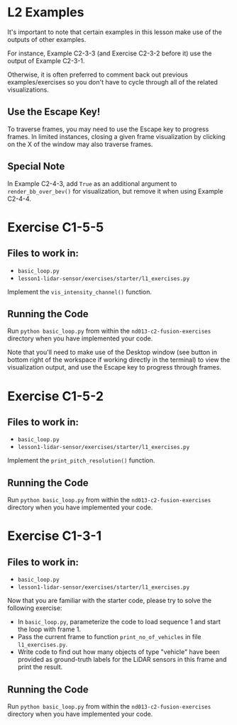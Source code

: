 # L2 Examples

It's important to note that certain examples in this lesson make use of the outputs of other examples.

For instance, Example C2-3-3 (and Exercise C2-3-2 before it) use the output of Example C2-3-1.

Otherwise, it is often preferred to comment back out previous examples/exercises so you don't have to cycle through all of the related visualizations.

## Use the Escape Key!

To traverse frames, you may need to use the Escape key to progress frames. In limited instances, closing a given frame visualization by clicking on the X of the window may also traverse frames.

## Special Note

In Example C2-4-3, add `True` as an additional argument to `render_bb_over_bev()` for visualization, but remove it when using Example C2-4-4.


# Exercise C1-5-5

## Files to work in:
- `basic_loop.py` 
- `lesson1-lidar-sensor/exercises/starter/l1_exercises.py`

Implement the `vis_intensity_channel()` function.

## Running the Code

Run `python basic_loop.py` from within the `nd013-c2-fusion-exercises` directory when you have implemented your code.

Note that you'll need to make use of the Desktop window (see button in bottom right of the workspace if working directly in the terminal) to view the visualization output, and use the Escape key to progress through frames.


# Exercise C1-5-2

## Files to work in:
- `basic_loop.py` 
- `lesson1-lidar-sensor/exercises/starter/l1_exercises.py`

Implement the `print_pitch_resolution()` function.

## Running the Code

Run `python basic_loop.py` from within the `nd013-c2-fusion-exercises` directory when you have implemented your code.


# Exercise C1-3-1

## Files to work in: 
- `basic_loop.py` 
- `lesson1-lidar-sensor/exercises/starter/l1_exercises.py`

Now that you are familiar with the starter code, please try to solve the following exercise: 
- In `basic_loop.py`, parameterize the code to load sequence 1 and start the loop with frame 1. 
- Pass the current frame to function `print_no_of_vehicles` in file `l1_exercises.py`. 
- Write code to find out how many objects of type "vehicle" have been provided as ground-truth labels for the LiDAR sensors in this frame and print the result. 

## Running the Code

Run `python basic_loop.py` from within the `nd013-c2-fusion-exercises` directory when you have implemented your code.